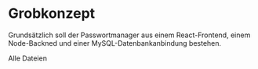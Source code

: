 # Grobkonzept
Grundsätzlich soll der Passwortmanager aus einem React-Frontend, einem Node-Backned und einer MySQL-Datenbankanbindung bestehen.

Alle Dateien